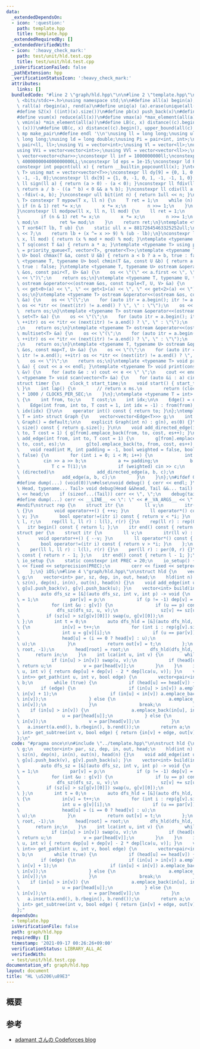 ```yaml
---
data:
  _extendedDependsOn:
  - icon: ':question:'
    path: template.hpp
    title: template.hpp
  _extendedRequiredBy: []
  _extendedVerifiedWith:
  - icon: ':heavy_check_mark:'
    path: test/unit/hld.test.cpp
    title: test/unit/hld.test.cpp
  _isVerificationFailed: false
  _pathExtension: hpp
  _verificationStatusIcon: ':heavy_check_mark:'
  attributes:
    links: []
  bundledCode: "#line 2 \"graph/hld.hpp\"\n\n#line 2 \"template.hpp\"\n\n#include\
    \ <bits/stdc++.h>\nusing namespace std;\n\n#define all(a) begin(a), end(a)\n#define\
    \ rall(a) rbegin(a), rend(a)\n#define uniq(a) (a).erase(unique(all(a)), (a).end())\n\
    #define SZ(x) ((int)(x).size())\n#define pb(x) push_back(x)\n#define eb(x) emplace_back(x)\n\
    #define vsum(x) reduce(all(x))\n#define vmax(a) *max_element(all(a))\n#define\
    \ vmin(a) *min_element(all(a))\n#define LB(c, x) distance((c).begin(), lower_bound(all(c),\
    \ (x)))\n#define UB(c, x) distance((c).begin(), upper_bound(all(c), (x)))\n#define\
    \ mp make_pair\n#define endl '\\n'\nusing ll = long long;\nusing ull = unsigned\
    \ long long;\nusing ld = long double;\nusing Pi = pair<int, int>;\nusing Pl =\
    \ pair<ll, ll>;\nusing Vi = vector<int>;\nusing Vl = vector<ll>;\nusing Vc = vector<char>;\n\
    using VVi = vector<vector<int>>;\nusing VVl = vector<vector<ll>>;\nusing VVc =\
    \ vector<vector<char>>;\nconstexpr ll inf = 1000000000ll;\nconstexpr ll INF =\
    \ 4000000004000000000LL;\nconstexpr ld eps = 1e-15;\nconstexpr ld PI = 3.141592653589793;\n\
    constexpr int popcnt(ull x) { return __builtin_popcountll(x); }\ntemplate <typename\
    \ T> using mat = vector<vector<T>>;\nconstexpr ll dy[9] = {0, 1, 0, -1, 1, 1,\
    \ -1, -1, 0};\nconstexpr ll dx[9] = {1, 0, -1, 0, 1, -1, -1, 1, 0};\nconstexpr\
    \ ll sign(ll a) { return (a > 0) - (a < 0); }\nconstexpr ll fdiv(ll a, ll b) {\
    \ return a / b - ((a ^ b) < 0 && a % b); }\nconstexpr ll cdiv(ll a, ll b) { return\
    \ -fdiv(-a, b); }\nconstexpr ull bit(int n) { return 1ull << n; }\ntemplate <typename\
    \ T> constexpr T mypow(T x, ll n) {\n    T ret = 1;\n    while (n) {\n       \
    \ if (n & 1) ret *= x;\n        x *= x;\n        n >>= 1;\n    }\n    return ret;\n\
    }\nconstexpr ll modpow(ll x, ll n, ll mod) {\n    ll ret = 1;\n    while (n) {\n\
    \        if (n & 1) ret *= x;\n        x *= x;\n        n >>= 1;\n        x %=\
    \ mod;\n        ret %= mod;\n    }\n    return ret;\n}\ntemplate <typename T>\
    \ T xor64(T lb, T ub) {\n    static ull x = 88172645463325252ull;\n    x ^= x\
    \ << 7;\n    return lb + (x ^= x >> 9) % (ub - lb);\n}\nconstexpr ll safemod(ll\
    \ x, ll mod) { return (x % mod + mod) % mod; }\ntemplate <typename T> constexpr\
    \ T sq(const T &a) { return a * a; }\ntemplate <typename T> using priority_queue_rev\
    \ = priority_queue<T, vector<T>, greater<T>>;\ntemplate <typename T, typename\
    \ U> bool chmax(T &a, const U &b) { return a < b ? a = b, true : false; }\ntemplate\
    \ <typename T, typename U> bool chmin(T &a, const U &b) { return a > b ? a = b,\
    \ true : false; }\ntemplate <typename T, typename U> ostream &operator<<(ostream\
    \ &os, const pair<T, U> &a) {\n    os << \"(\" << a.first << \", \" << a.second\
    \ << \")\";\n    return os;\n}\ntemplate <typename T, typename U, typename V>\
    \ ostream &operator<<(ostream &os, const tuple<T, U, V> &a) {\n    os << \"(\"\
    \ << get<0>(a) << \", \" << get<1>(a) << \", \" << get<2>(a) << \")\";\n    return\
    \ os;\n}\ntemplate <typename T> ostream &operator<<(ostream &os, const vector<T>\
    \ &a) {\n    os << \"(\";\n    for (auto itr = a.begin(); itr != a.end(); ++itr)\
    \ os << *itr << (next(itr) != a.end() ? \", \" : \"\");\n    os << \")\";\n  \
    \  return os;\n}\ntemplate <typename T> ostream &operator<<(ostream &os, const\
    \ set<T> &a) {\n    os << \"(\";\n    for (auto itr = a.begin(); itr != a.end();\
    \ ++itr) os << *itr << (next(itr) != a.end() ? \", \" : \"\");\n    os << \")\"\
    ;\n    return os;\n}\ntemplate <typename T> ostream &operator<<(ostream &os, const\
    \ multiset<T> &a) {\n    os << \"(\";\n    for (auto itr = a.begin(); itr != a.end();\
    \ ++itr) os << *itr << (next(itr) != a.end() ? \", \" : \"\");\n    os << \")\"\
    ;\n    return os;\n}\ntemplate <typename T, typename U> ostream &operator<<(ostream\
    \ &os, const map<T, U> &a) {\n    os << \"(\";\n    for (auto itr = a.begin();\
    \ itr != a.end(); ++itr) os << *itr << (next(itr) != a.end() ? \", \" : \"\");\n\
    \    os << \")\";\n    return os;\n}\ntemplate <typename T> void print(const T\
    \ &a) { cout << a << endl; }\ntemplate <typename T> void print(const vector<T>\
    \ &v) {\n    for (auto &e : v) cout << e << \" \";\n    cout << endl;\n}\ntemplate\
    \ <typename T> void scan(vector<T> &a) {\n    for (auto &i : a) cin >> i;\n}\n\
    struct timer {\n    clock_t start_time;\n    void start() { start_time = clock();\
    \ }\n    int lap() {\n        // return x ms.\n        return (clock() - start_time)\
    \ * 1000 / CLOCKS_PER_SEC;\n    }\n};\ntemplate <typename T = int> struct Edge\
    \ {\n    int from, to;\n    T cost;\n    int idx;\n\n    Edge() = default;\n\n\
    \    Edge(int from, int to, T cost = 1, int idx = -1) : from(from), to(to), cost(cost),\
    \ idx(idx) {}\n\n    operator int() const { return to; }\n};\ntemplate <typename\
    \ T = int> struct Graph {\n    vector<vector<Edge<T>>> g;\n    int es;\n\n   \
    \ Graph() = default;\n\n    explicit Graph(int n) : g(n), es(0) {}\n\n    size_t\
    \ size() const { return g.size(); }\n\n    void add_directed_edge(int from, int\
    \ to, T cost = 1) { g[from].emplace_back(from, to, cost, es++); }\n\n    void\
    \ add_edge(int from, int to, T cost = 1) {\n        g[from].emplace_back(from,\
    \ to, cost, es);\n        g[to].emplace_back(to, from, cost, es++);\n    }\n\n\
    \    void read(int M, int padding = -1, bool weighted = false, bool directed =\
    \ false) {\n        for (int i = 0; i < M; i++) {\n            int a, b;\n   \
    \         cin >> a >> b;\n            a += padding;\n            b += padding;\n\
    \            T c = T(1);\n            if (weighted) cin >> c;\n            if\
    \ (directed)\n                add_directed_edge(a, b, c);\n            else\n\
    \                add_edge(a, b, c);\n        }\n    }\n};\n#ifdef ONLINE_JUDGE\n\
    #define dump(...) (void(0))\n#else\nvoid debug() { cerr << endl; }\ntemplate <typename\
    \ Head, typename... Tail> void debug(Head &&head, Tail &&... tail) {\n    cerr\
    \ << head;\n    if (sizeof...(Tail)) cerr << \", \";\n    debug(tail...);\n}\n\
    #define dump(...) cerr << __LINE__ << \": \" << #__VA_ARGS__ << \" = \", debug(__VA_ARGS__)\n\
    #endif\nstruct rep {\n    struct itr {\n        ll v;\n        itr(ll v) : v(v)\
    \ {}\n        void operator++() { ++v; }\n        ll operator*() const { return\
    \ v; }\n        bool operator!=(itr i) const { return v < *i; }\n    };\n    ll\
    \ l, r;\n    rep(ll l, ll r) : l(l), r(r) {}\n    rep(ll r) : rep(0, r) {}\n \
    \   itr begin() const { return l; };\n    itr end() const { return r; };\n};\n\
    struct per {\n    struct itr {\n        ll v;\n        itr(ll v) : v(v) {}\n \
    \       void operator++() { --v; }\n        ll operator*() const { return v; }\n\
    \        bool operator!=(itr i) const { return v > *i; }\n    };\n    ll l, r;\n\
    \    per(ll l, ll r) : l(l), r(r) {}\n    per(ll r) : per(0, r) {}\n    itr begin()\
    \ const { return r - 1; };\n    itr end() const { return l - 1; };\n};\nstruct\
    \ io_setup {\n    static constexpr int PREC = 20;\n    io_setup() {\n        cout\
    \ << fixed << setprecision(PREC);\n        cerr << fixed << setprecision(PREC);\n\
    \    };\n} iOS;\n#line 4 \"graph/hld.hpp\"\n\nstruct hld {\n    vector<vector<int>>\
    \ g;\n    vector<int> par, sz, dep, in, out, head;\n    hld(int n) : g(n), par(n),\
    \ sz(n), dep(n), in(n), out(n), head(n) {}\n    void add_edge(int u, int v) {\
    \ g[u].push_back(v), g[v].push_back(u); }\n    vector<int> build(int root) {\n\
    \        auto dfs_sz = [&](auto dfs_sz, int v, int p) -> void {\n            sz[v]\
    \ = 1;\n            par[v] = p;\n            if (p != -1) dep[v] = dep[p] + 1;\n\
    \            for (int &u : g[v]) {\n                if (u == p) continue;\n  \
    \              dfs_sz(dfs_sz, u, v);\n                sz[v] += sz[u];\n      \
    \          if (sz[u] > sz[g[v][0]]) swap(u, g[v][0]);\n            }\n       \
    \ };\n        int t = 0;\n        auto dfs_hld = [&](auto dfs_hld, int v) -> int\
    \ {\n            in[v] = t++;\n            for (int i : rep(g[v].size())) {\n\
    \                int u = g[v][i];\n                if (u == par[v]) continue;\n\
    \                head[u] = (i == 0 ? head[v] : u);\n                dfs_hld(dfs_hld,\
    \ u);\n            }\n            return out[v] = t;\n        };\n        dfs_sz(dfs_sz,\
    \ root, -1);\n        head[root] = root;\n        dfs_hld(dfs_hld, root);\n  \
    \      return in;\n    }\n    int lca(int u, int v) {\n        while (true) {\n\
    \            if (in[u] > in[v]) swap(u, v);\n            if (head[u] == head[v])\
    \ return u;\n            v = par[head[v]];\n        }\n    }\n    int dist(int\
    \ u, int v) { return dep[u] + dep[v] - 2 * dep[lca(u, v)]; }\n    vector<pair<int,\
    \ int>> get_path(int u, int v, bool edge) {\n        vector<pair<int, int>> a,\
    \ b;\n        while (true) {\n            if (head[u] == head[v]) {\n        \
    \        if (edge) {\n                    if (in[u] > in[v]) a.emplace_back(in[u],\
    \ in[v] + 1);\n                    if (in[u] < in[v]) a.emplace_back(in[u] + 1,\
    \ in[v]);\n                } else {\n                    a.emplace_back(in[u],\
    \ in[v]);\n                }\n                break;\n            }\n        \
    \    if (in[u] > in[v]) {\n                a.emplace_back(in[u], in[head[u]]);\n\
    \                u = par[head[u]];\n            } else {\n                b.emplace_back(in[head[v]],\
    \ in[v]);\n                v = par[head[v]];\n            }\n        }\n     \
    \   a.insert(a.end(), b.rbegin(), b.rend());\n        return a;\n    }\n    pair<int,\
    \ int> get_subtree(int v, bool edge) { return {in[v] + edge, out[v] - 1}; }\n\
    };\n"
  code: "#pragma once\n\n#include \"../template.hpp\"\n\nstruct hld {\n    vector<vector<int>>\
    \ g;\n    vector<int> par, sz, dep, in, out, head;\n    hld(int n) : g(n), par(n),\
    \ sz(n), dep(n), in(n), out(n), head(n) {}\n    void add_edge(int u, int v) {\
    \ g[u].push_back(v), g[v].push_back(u); }\n    vector<int> build(int root) {\n\
    \        auto dfs_sz = [&](auto dfs_sz, int v, int p) -> void {\n            sz[v]\
    \ = 1;\n            par[v] = p;\n            if (p != -1) dep[v] = dep[p] + 1;\n\
    \            for (int &u : g[v]) {\n                if (u == p) continue;\n  \
    \              dfs_sz(dfs_sz, u, v);\n                sz[v] += sz[u];\n      \
    \          if (sz[u] > sz[g[v][0]]) swap(u, g[v][0]);\n            }\n       \
    \ };\n        int t = 0;\n        auto dfs_hld = [&](auto dfs_hld, int v) -> int\
    \ {\n            in[v] = t++;\n            for (int i : rep(g[v].size())) {\n\
    \                int u = g[v][i];\n                if (u == par[v]) continue;\n\
    \                head[u] = (i == 0 ? head[v] : u);\n                dfs_hld(dfs_hld,\
    \ u);\n            }\n            return out[v] = t;\n        };\n        dfs_sz(dfs_sz,\
    \ root, -1);\n        head[root] = root;\n        dfs_hld(dfs_hld, root);\n  \
    \      return in;\n    }\n    int lca(int u, int v) {\n        while (true) {\n\
    \            if (in[u] > in[v]) swap(u, v);\n            if (head[u] == head[v])\
    \ return u;\n            v = par[head[v]];\n        }\n    }\n    int dist(int\
    \ u, int v) { return dep[u] + dep[v] - 2 * dep[lca(u, v)]; }\n    vector<pair<int,\
    \ int>> get_path(int u, int v, bool edge) {\n        vector<pair<int, int>> a,\
    \ b;\n        while (true) {\n            if (head[u] == head[v]) {\n        \
    \        if (edge) {\n                    if (in[u] > in[v]) a.emplace_back(in[u],\
    \ in[v] + 1);\n                    if (in[u] < in[v]) a.emplace_back(in[u] + 1,\
    \ in[v]);\n                } else {\n                    a.emplace_back(in[u],\
    \ in[v]);\n                }\n                break;\n            }\n        \
    \    if (in[u] > in[v]) {\n                a.emplace_back(in[u], in[head[u]]);\n\
    \                u = par[head[u]];\n            } else {\n                b.emplace_back(in[head[v]],\
    \ in[v]);\n                v = par[head[v]];\n            }\n        }\n     \
    \   a.insert(a.end(), b.rbegin(), b.rend());\n        return a;\n    }\n    pair<int,\
    \ int> get_subtree(int v, bool edge) { return {in[v] + edge, out[v] - 1}; }\n\
    };"
  dependsOn:
  - template.hpp
  isVerificationFile: false
  path: graph/hld.hpp
  requiredBy: []
  timestamp: '2021-09-17 00:26:26+09:00'
  verificationStatus: LIBRARY_ALL_AC
  verifiedWith:
  - test/unit/hld.test.cpp
documentation_of: graph/hld.hpp
layout: document
title: "HL \u5206\u89E3"
---
```


## 概要

## 参考
- [adamant さんの Codeforces blog](https://codeforces.com/blog/entry/53170)